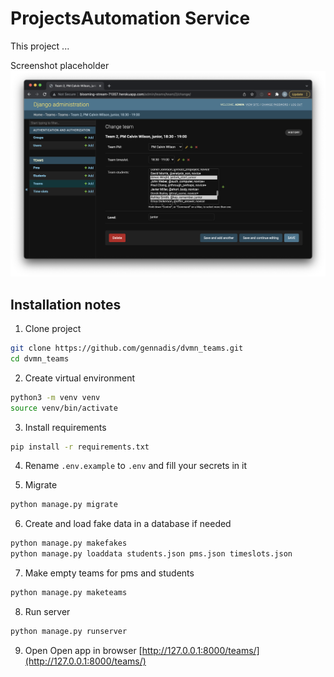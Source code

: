 # ProjectsAutomation Service

This project ...

Screenshot placeholder ![Screenshot](Screenshot.png)

## Installation notes
1. Clone project
```bash
git clone https://github.com/gennadis/dvmn_teams.git
cd dvmn_teams
```

2. Create virtual environment
```bash
python3 -m venv venv
source venv/bin/activate
```

3. Install requirements
```bash
pip install -r requirements.txt
```

4. Rename `.env.example` to `.env` and fill your secrets in it

5. Migrate
```bash
python manage.py migrate
```

6. Create and load fake data in a database if needed
```bash
python manage.py makefakes
python manage.py loaddata students.json pms.json timeslots.json
```

7. Make empty teams for pms and students
```bash
python manage.py maketeams
```

8. Run server
```bash
python manage.py runserver
```

9. Open
Open app in browser [http://127.0.0.1:8000/teams/](http://127.0.0.1:8000/teams/)

